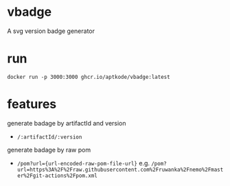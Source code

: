 # vbadge
A svg version badge generator

# run

`docker run -p 3000:3000 ghcr.io/aptkode/vbadge:latest`

# features

generate badage by artifactId and version
- `/:artifactId/:version`

generate badage by raw pom
- `/pom?url={url-encoded-raw-pom-file-url}` e.g. `/pom?url=https%3A%2F%2Fraw.githubusercontent.com%2Fruwanka%2Fnemo%2Fmaster%2Fgit-actions%2Fpom.xml`
